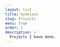 ```yaml
---
layout: list
title: Hydejack
slug: Projects
menu: true
order: 1
description: >
  Projects I have done.
---
```


